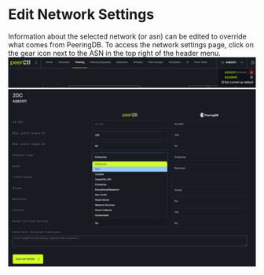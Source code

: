 # Edit Network Settings

Information about the selected network (or asn) can be edited to override what comes from PeeringDB. To access the network settings page, click on the gear icon next to the ASN in the top right of the header menu. 
   ![](img/asgear.png)
   ![](img/as.png)

